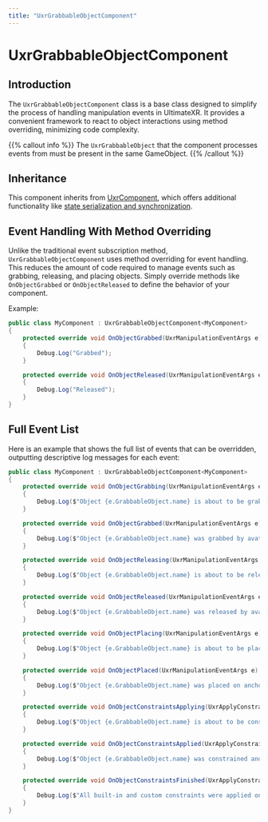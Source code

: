 ```yaml
---
title: "UxrGrabbableObjectComponent"
---
```


# UxrGrabbableObjectComponent

## Introduction
The `UxrGrabbableObjectComponent` class is a base class designed to simplify the process of handling manipulation events in UltimateXR. It provides a convenient framework to react to object interactions using method overriding, minimizing code complexity.

{{% callout info %}}
The `UxrGrabbableObject` that the component processes events from must be present in the same GameObject.
{{% /callout %}}

## Inheritance
This component inherits from [UxrComponent](/docs/programming-guide/architecture/uxrcomponent), which offers additional functionality like [state serialization and synchronization](/docs/programming-guide/state-serialization-and-synchronization/introduction).

## Event Handling With Method Overriding
Unlike the traditional event subscription method, `UxrGrabbableObjectComponent` uses method overriding for event handling. This reduces the amount of code required to manage events such as grabbing, releasing, and placing objects. Simply override methods like `OnObjectGrabbed` or `OnObjectReleased` to define the behavior of your component.

Example:

```c#
public class MyComponent : UxrGrabbableObjectComponent<MyComponent>
{
    protected override void OnObjectGrabbed(UxrManipulationEventArgs e)
    {
        Debug.Log("Grabbed");
    }

    protected override void OnObjectReleased(UxrManipulationEventArgs e)
    {
        Debug.Log("Released");
    }
}
```

## Full Event List

Here is an example that shows the full list of events that can be overridden, outputting descriptive log messages for each event:

```c#
public class MyComponent : UxrGrabbableObjectComponent<MyComponent>
{
    protected override void OnObjectGrabbing(UxrManipulationEventArgs e)
    {
        Debug.Log($"Object {e.GrabbableObject.name} is about to be grabbed by avatar {e.Grabber.Avatar.name}");
    }

    protected override void OnObjectGrabbed(UxrManipulationEventArgs e)
    {
        Debug.Log($"Object {e.GrabbableObject.name} was grabbed by avatar {e.Grabber.Avatar.name}");
    }

    protected override void OnObjectReleasing(UxrManipulationEventArgs e)
    {
        Debug.Log($"Object {e.GrabbableObject.name} is about to be released by avatar {e.Grabber.Avatar.name}");
    }

    protected override void OnObjectReleased(UxrManipulationEventArgs e)
    {
        Debug.Log($"Object {e.GrabbableObject.name} was released by avatar {e.Grabber.Avatar.name}");
    }

    protected override void OnObjectPlacing(UxrManipulationEventArgs e)
    {
        Debug.Log($"Object {e.GrabbableObject.name} is about to be placed on anchor {e.GrabbableAnchor.name} by avatar {e.Grabber.Avatar.name}");
    }

    protected override void OnObjectPlaced(UxrManipulationEventArgs e)
    {
        Debug.Log($"Object {e.GrabbableObject.name} was placed on anchor {e.GrabbableAnchor.name} by avatar {e.Grabber.Avatar.name}");
    }

    protected override void OnObjectConstraintsApplying(UxrApplyConstraintsEventArgs e)
    {
        Debug.Log($"Object {e.GrabbableObject.name} is about to be constrained (if required)");
    }

    protected override void OnObjectConstraintsApplied(UxrApplyConstraintsEventArgs e)
    {
        Debug.Log($"Object {e.GrabbableObject.name} was constrained and can now be constrained using user specific code");
    }

    protected override void OnObjectConstraintsFinished(UxrApplyConstraintsEventArgs e)
    {
        Debug.Log($"All built-in and custom constraints were applied on object object {e.GrabbableObject.name}");
    }
}
```